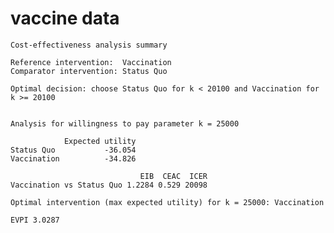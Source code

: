 # vaccine data

    
    Cost-effectiveness analysis summary 
    
    Reference intervention:  Vaccination
    Comparator intervention: Status Quo
    
    Optimal decision: choose Status Quo for k < 20100 and Vaccination for k >= 20100
    
    
    Analysis for willingness to pay parameter k = 25000
    
                Expected utility
    Status Quo           -36.054
    Vaccination          -34.826
    
                                 EIB  CEAC  ICER
    Vaccination vs Status Quo 1.2284 0.529 20098
    
    Optimal intervention (max expected utility) for k = 25000: Vaccination
               
    EVPI 3.0287

